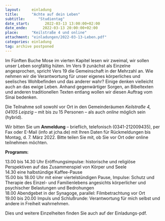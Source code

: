 ```yaml
---
layout:     einladung
title:      "Achte auf dein Leben"
subtitle:      "Studientag"
date_start:       2022-03-13 13:00:00+02:00
date_ende:       2022-03-13 20:00:00+02:00
place:      "Keilstraße 4 und online"
attachment: "einladungen/2022-03-13-Leben.pdf"
categories: einladung
tag: archive postponed
---
```


Im Fünften Buche Mose im vierten Kapitel lesen wir zweimal,
wir sollen unser Leben sorgfältig hüten.
Im Vers 9 zunächst als Einzelne angesprochen, spricht Vers 19 die Gemeinschaft in der Mehrzahl an.
Wie nehmen wir die Verantwortung für unser eigenes körperliches und seelisches Wohlbefinden und das anderer wahr?
Einige denken vielleicht auch an das ewige Leben.
Anhand gegenwärtiger Sorgen, an Bibeltexten und anderen traditionellen Texten entlang wollen wir diesen Auftrag vom Sinai bedenken.

Die Teilnahme soll sowohl vor Ort in den Gemeinderäumen *Keilstraße 4, 04105 Leipzig* – mit bis zu 15 Personen – als auch *online* möglich sein (hybrid).

Wir bitten Sie um **Anmeldung** – brieflich, telefonisch (0341-212009435), per Fax oder E-Mail (info at jcha.de)
mit Ihren Daten für Rückmeldungen
bis
Montag, d. 7. März 2022.
Bitte teilen Sie mit, ob Sie vor Ort oder online teilnehmen möchten.

**Programm:**

13.00 bis 14.30 Uhr Eröffnungsimpulse:
historische und religiöse Perspektiven auf das Zusammenspiel von Körper und Seele
<br>
14.30 eine halbstündige Kaffee-Pause
<br>
15.00 bis 18.00 Uhr mit einer viertelstündigen Pause, Impulse:
Schutz und Therapie des Einzel- und Familienlebens angesichts körperlicher und psychischer Belastungen und Bedrohungen
<br>
18.00 Abendgebet in der Synagoge, parallel: Filmbetrachtung vor Ort
<br>
19.00 bis 20.00 Impuls und Schlußrunde:
Verantwortung für mich selbst und andere in Freiheit wahrnehmen.

Dies und weitere Einzelheiten finden Sie auch auf der Einladungs-pdf.
